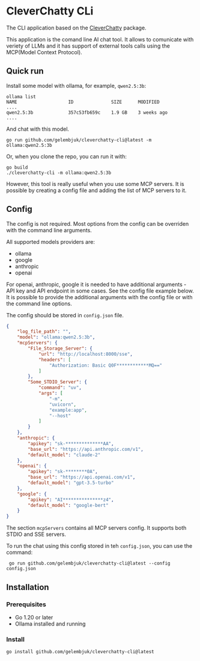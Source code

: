 # CleverChatty CLi

The CLI application based on the [CleverChatty](https://github.com/Gelembjuk/cleverchatty) package.

This application is the comand line AI chat tool. It allows to comunicate with veriety of LLMs and it has support of external tools calls using the MCP(Model Context Protocol).

## Quick run

Install some model with ollama, for example, `qwen2.5:3b`:

```
ollama list
NAME                   ID              SIZE      MODIFIED    
.... 
qwen2.5:3b             357c53fb659c    1.9 GB    3 weeks ago 
....
```

And chat with this model.

```
go run github.com/gelembjuk/cleverchatty-cli@latest -m ollama:qwen2.5:3b
```

Or, when you clone the repo, you can run it with:

```
go build
./cleverchatty-cli -m ollama:qwen2.5:3b
```

However, this tool is really useful when you use some MCP servers. It is possible by creating a config file and adding the list of MCP servers to it.

## Config

The config is not required. Most options from the config can be overriden with the command line arguments.

All supported models providers are:

- ollama
- google
- anthropic
- openai

For openai, anthropic, google it is needed to have additional arguments - API key and API endpoint in some cases. See the config file example below. It is possible to provide the additional arguments with the config file or with the command line options.

The config should be stored in `config.json` file.

```json
{
    "log_file_path": "",
    "model": "ollama:qwen2.5:3b",
    "mcpServers": {
        "File_Storage_Server": {
            "url": "http://localhost:8000/sse",
            "headers": [
                "Authorization: Basic Q0F************MQ=="
            ]
        },
        "Some_STDIO_Server": {
            "command": "uv",
            "args": [
                "-m",
                "uvicorn",
                "example:app",
                "--host"
            ]
        }
    },
    "anthropic": {
        "apikey": "sk-**************AA",
        "base_url": "https://api.anthropic.com/v1",
        "default_model": "claude-2"
    },
    "openai": {
        "apikey": "sk-********0A",
        "base_url": "https://api.openai.com/v1",
        "default_model": "gpt-3.5-turbo"
    },
    "google": {
        "apikey": "AI***************z4",
        "default_model": "google-bert"
    }
}
```

The section `mcpServers` contains all MCP servers config. It supports both STDIO and SSE servers.

To run the chat using this config stored in teh `config.json`, you can use the command:

```
 go run github.com/gelembjuk/cleverchatty-cli@latest --config config.json
```

## Installation

### Prerequisites
- Go 1.20 or later
- Ollama installed and running

### Install

```
go install github.com/gelembjuk/cleverchatty-cli@latest
```